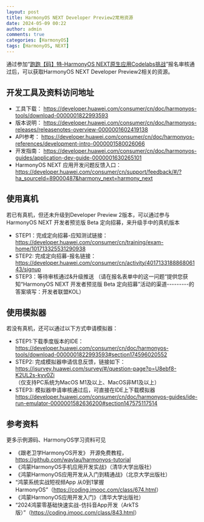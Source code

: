 ```yaml
---
layout: post
title: HarmonyOS NEXT Developer Preview2常用资源
date: 2024-05-09 00:22
author: admin
comments: true
categories: [HarmonyOS]
tags: [HarmonyOS, NEXT]
---
```




通过参加“[跑跑【码】特-HarmonyOS NEXT原生应用Codelabs挑战](https://developer.huawei.com/consumer/cn/forum/topic/0202149508836399377?fid=23)”报名审核通过后，可以获取HarmonyOS NEXT Developer Preview2相关的资源。

<!-- more -->


## 开发工具及资料访问地址

* 工具下载：
<https://developer.huawei.com/consumer/cn/doc/harmonyos-tools/download-0000001822993593>
* 版本说明：
<https://developer.huawei.com/consumer/cn/doc/harmonyos-releases/releasenotes-overview-0000001602419138>
* API参考：
<https://developer.huawei.com/consumer/cn/doc/harmonyos-references/development-intro-0000001580026066>
* 开发指南：
<https://developer.huawei.com/consumer/cn/doc/harmonyos-guides/application-dev-guide-0000001630265101>
* HarmonyOS NEXT 应用开发问题反馈入口：
<https://developer.huawei.com/consumer/cn/support/feedback/#/?ha_sourceId=89000487&harmony_next=harmony_next>


## 使用真机

若已有真机，但还未升级到Developer Preview 2版本，可以通过参与HarmonyOS NEXT 开发者预览版 Beta 定向招募，来升级手中的真机版本

* STEP1：完成定向招募-应知测试链接：<https://developer.huawei.com/consumer/cn/training/exam-home/101713325531290938>
* STEP2: 完成定向招募-报名链接：<https://developer.huawei.com/consumer/cn/activity/401713318886806143/signup>
* STEP3：等待审核通过&升级推送
（请在报名表单中的这一问题“提供您获知“HarmonyOS NEXT 开发者预览版 Beta 定向招募”活动的渠道---------的答案填写：开发者联盟KOL）

## 使用模拟器

若没有真机，还可以通过以下方式申请模拟器：

* STEP1:下载季度版本的IDE：
<https://developer.huawei.com/consumer/cn/doc/harmonyos-tools/download-0000001822993593#section174596020552>
* STEP2: 完成模拟器申请信息反馈，链接如下：
<https://isurvey.huawei.com/survey/#/question-page?p=U8ebf8-K2UL2s-kyv0Zi>
（仅支持PC系统为MacOS M1及以上、MacOS非M1及以上）
* STEP3: 模拟器申请审核通过后，可直接在IDE上下载模拟器
<https://developer.huawei.com/consumer/cn/doc/harmonyos-guides/ide-run-emulator-0000001582636200#section147575117514>


## 参考资料

更多示例源码、HarmonyOS学习资料可见

* 《跟老卫学HarmonyOS开发》 开源免费教程，<https://github.com/waylau/harmonyos-tutorial>
* 《鸿蒙HarmonyOS手机应用开发实战》（清华大学出版社）
* 《鸿蒙HarmonyOS应用开发从入门到精通战》（北京大学出版社）
* “鸿蒙系统实战短视频App 从0到1掌握HarmonyOS”（<https://coding.imooc.com/class/674.html>）
* 《鸿蒙HarmonyOS应用开发入门》（清华大学出版社）
* “2024鸿蒙零基础快速实战-仿抖音App开发（ArkTS版）”（<https://coding.imooc.com/class/843.html>）